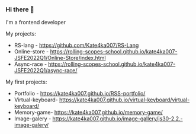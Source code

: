 ### Hi there 👋
I'm a frontend developer

My projects:
- RS-lang - https://github.com/Kate4ka007/RS-Lang
- Online-store - https://rolling-scopes-school.github.io/kate4ka007-JSFE2022Q1/Online-Store/index.html
- Async-race - https://rolling-scopes-school.github.io/kate4ka007-JSFE2022Q1/async-race/

My first projects:
- Portfolio - https://kate4ka007.github.io/RSS-portfolio/
- Virtual-keyboard- https://kate4ka007.github.io/virtual-keyboard/virtual-keyboard/
- Memory-game- https://kate4ka007.github.io/memory-game/
- Image-galery - https://kate4ka007.github.io/image-gallery/js30-2.2.-image-galery/

<!--
**Kate4ka007/Kate4ka007** is a ✨ _special_ ✨ repository because its `README.md` (this file) appears on your GitHub profile.

Here are some ideas to get you started:

- 🔭 I’m currently working on ...
- 🌱 I’m currently learning ...
- 👯 I’m looking to collaborate on ...
- 🤔 I’m looking for help with ...
- 💬 Ask me about ...
- 📫 How to reach me: ...
- 😄 Pronouns: ...
- ⚡ Fun fact: ...
-->
